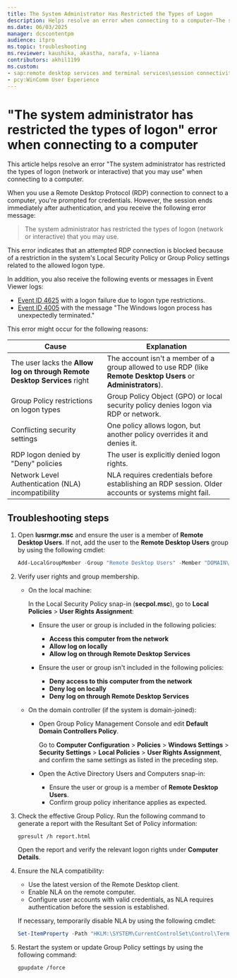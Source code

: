```yaml
---
title: The System Administrator Has Restricted the Types of Logon
description: Helps resolve an error when connecting to a computer—The system administrator has restricted the types of logon (network or interactive).
ms.date: 06/03/2025
manager: dcscontentpm
audience: itpro
ms.topic: troubleshooting
ms.reviewer: kaushika, akastha, narafa, v-lianna
contributors: akhil1199 
ms.custom:
- sap:remote desktop services and terminal services\session connectivity
- pcy:WinComm User Experience
---
```

# "The system administrator has restricted the types of logon" error when connecting to a computer

This article helps resolve an error "The system administrator has restricted the types of logon (network or interactive) that you may use" when connecting to a computer.

When you use a Remote Desktop Protocol (RDP) connection to connect to a computer, you're prompted for credentials. However, the session ends immediately after authentication, and you receive the following error message:

> The system administrator has restricted the types of logon (network or interactive) that you may use.

This error indicates that an attempted RDP connection is blocked because of a restriction in the system's Local Security Policy or Group Policy settings related to the allowed logon type.

In addition, you also receive the following events or messages in Event Viewer logs:

- [Event ID 4625](/previous-versions/windows/it-pro/windows-10/security/threat-protection/auditing/event-4625) with a logon failure due to logon type restrictions.
- [Event ID 4005](/answers/questions/389027/winlogon-error-4005) with the message "The Windows logon process has unexpectedly terminated."

This error might occur for the following reasons:

|Cause  |Explanation  |
|---------|---------|
|The user lacks the **Allow log on through Remote Desktop Services** right     |The account isn't a member of a group allowed to use RDP (like **Remote Desktop Users** or **Administrators**).         |
|Group Policy restrictions on logon types     |Group Policy Object (GPO) or local security policy denies logon via RDP or network.         |
|Conflicting security settings     |One policy allows logon, but another policy overrides it and denies it.|
|RDP logon denied by "Deny" policies     |The user is explicitly denied logon rights.    |
|Network Level Authentication (NLA) incompatibility     |NLA requires credentials before establishing an RDP session. Older accounts or systems might fail.         |

## Troubleshooting steps

1. Open **lusrmgr.msc** and ensure the user is a member of **Remote Desktop Users**. If not, add the user to the **Remote Desktop Users** group by using the following cmdlet:

    ```Powershell
    Add-LocalGroupMember -Group "Remote Desktop Users" -Member "DOMAIN\Username"
    ```

2. Verify user rights and group membership.

    - On the local machine:

        In the Local Security Policy snap-in (**secpol.msc**), go to **Local Policies** > **User Rights Assignment**:

        - Ensure the user or group is included in the following policies:

            - **Access this computer from the network**
            - **Allow log on locally**
            - **Allow log on through Remote Desktop Services**

        - Ensure the user or group isn't included in the following policies:

            - **Deny access to this computer from the network**
            - **Deny log on locally**
            - **Deny log on through Remote Desktop Services**

    - On the domain controller (if the system is domain-joined):

        - Open Group Policy Management Console and edit **Default Domain Controllers Policy**.

            Go to **Computer Configuration** > **Policies** > **Windows Settings** > **Security Settings** > **Local Policies** > **User Rights Assignment**, and confirm the same settings as listed in the preceding step.

        - Open the Active Directory Users and Computers snap-in:

            - Ensure the user or group is a member of **Remote Desktop Users**.
            - Confirm group policy inheritance applies as expected.

3. Check the effective Group Policy. Run the following command to generate a report with the Resultant Set of Policy information:

    ```console
    gpresult /h report.html
    ```

    Open the report and verify the relevant logon rights under **Computer Details**.

4. Ensure the NLA compatibility:

    - Use the latest version of the Remote Desktop client.
    - Enable NLA on the remote computer.
    - Configure user accounts with valid credentials, as NLA requires authentication before the session is established.

    If necessary, temporarily disable NLA by using the following cmdlet:

    ```powershell
    Set-ItemProperty -Path "HKLM:\SYSTEM\CurrentControlSet\Control\Terminal Server\WinStations\RDP-Tcp" -Name "UserAuthentication" -Value 0
    ```

5. Restart the system or update Group Policy settings by using the following command:

    ```console
    gpupdate /force
    ```
